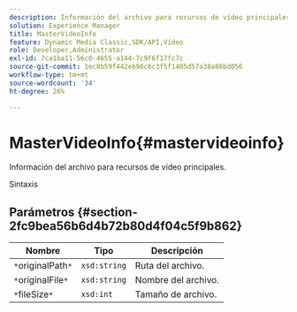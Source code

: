 ```yaml
---
description: Información del archivo para recursos de vídeo principales.
solution: Experience Manager
title: MasterVideoInfo
feature: Dynamic Media Classic,SDK/API,Vídeo
role: Developer,Administrator
exl-id: 7ca1ba11-56c0-4655-a144-7c9f6f17fc7c
source-git-commit: 1ec8b59f442eb96c6c3f5f1405d57a38a86bd056
workflow-type: tm+mt
source-wordcount: '34'
ht-degree: 26%

---
```


# MasterVideoInfo{#mastervideoinfo}

Información del archivo para recursos de vídeo principales.

Sintaxis

## Parámetros {#section-2fc9bea56b6d4b72b80d4f04c5f9b862}

| Nombre | Tipo | Descripción |
|---|---|---|
| `*`originalPath`*` | `xsd:string` | Ruta del archivo. |
| `*`originalFile`*` | `xsd:string` | Nombre del archivo. |
| `*`fileSize`*` | `xsd:int` | Tamaño de archivo. |
